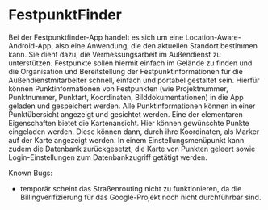# FestpunktFinder

Bei der Festpunktfinder-App handelt es sich um eine Location-Aware-Android-App, also eine Anwendung, die den aktuellen Standort bestimmen kann.
Sie dient dazu, die Vermessungsarbeit im Außendienst zu unterstützen.
Festpunkte sollen hiermit einfach im Gelände zu finden und die Organisation und Bereitstellung der Festpunktinformationen für die Außendienstmitarbeiter schnell, einfach und portabel gestaltet sein.
Hierfür können Punktinformationen von Festpunkten (wie Projektnummer, Punktnummer, Punktart, Koordinaten, Bilddokumentationen) in die App geladen und gespeichert werden.
Alle Punktinformationen können in einer Punktübersicht angezeigt und gesichtet werden.
Eine der elementaren Eigenschaften bietet die Kartenansicht.
Hier können gewünschte Punkte eingeladen werden. Diese können dann, durch ihre Koordinaten, als Marker auf der Karte angezeigt werden.
In einem Einstellungsmenüpunkt kann zudem die Datenbank zurückgesetzt, die Karte von Punkten geleert sowie Login-Einstellungen zum Datenbankzugriff getätigt werden.


Known Bugs:
- temporär scheint das Straßenrouting nicht zu funktionieren, da die Billingverifizierung für das Google-Projekt noch nicht durchführbar sind.
